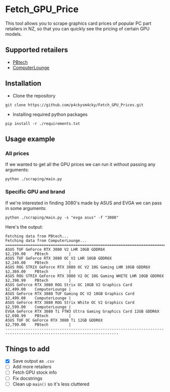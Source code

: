 # Fetch_GPU_Price

This tool allows you to scrape graphics card prices of popular PC part retailers in NZ, so that you can quickly see the pricing of certain GPU models. 



## Supported retailers

* [PBtech](https://www.pbtech.co.nz/)
* [ComputerLounge](https://www.computerlounge.co.nz/)



## Installation

* Clone the repository

```
git clone https://github.com/p4ckysm4cky/Fetch_GPU_Prices.git
```

* Installing required python packages

```
pip install -r ./requirements.txt
```



## Usage example

### All prices

If we wanted to get all the GPU prices we can run it without passing any arguments:

```
python ./scraping/main.py
```

### Specific GPU and brand

If we're interested in finding 3080's made by ASUS and EVGA we can pass in some arguments:

```
python ./scraping/main.py -s "evga asus" -f "3080"
```

Here's the output:

```
Fetching data from PBtech...
Fetching data from ComputerLounge...
========================================================================================================================
ASUS TUF GeForce RTX 3080 V2 LHR 10GB GDDR6X                                               $2,199.00    PBtech         |
ASUS TUF GeForce RTX 3080 OC V2 LHR 10GB GDDR6X                                            $2,249.00    PBtech         |
ASUS ROG STRIX GeForce RTX 3080 OC V2 10G Gaming LHR 10GB GDDR6X                           $2,369.00    PBtech         |
ASUS ROG STRIX GeForce RTX 3080 V2 OC 10G Gaming WHITE LHR 10GB GDDR6X                     $2,398.99    PBtech         |
ASUS GeForce RTX 3080 ROG Strix OC 10GB V2 Graphics Card                                   $2,499.00    ComputerLounge |
ASUS GeForce RTX 3080 TUF Gaming OC V2 10GB Graphics Card                                  $2,499.00    ComputerLounge |
ASUS GeForce RTX 3080 ROG Strix White OC V2 Graphics Card                                  $2,599.00    ComputerLounge |
EVGA GeForce RTX 3080 Ti FTW3 Ultra Gaming Graphics Card 12GB GDDR6X                       $2,698.99    PBtech         |
ASUS TUF OC GeForce RTX 3080 Ti 12GB GDDR6X                                                $2,799.00    PBtech         |
------------------------------------------------------------------------------------------------------------------------
```



## Things to add

- [x] Save output as `.csv`
- [ ] Add more retailers
- [ ] Fetch GPU stock info
- [ ] Fix docstrings
- [ ] Clean up `main()` so it's less cluttered